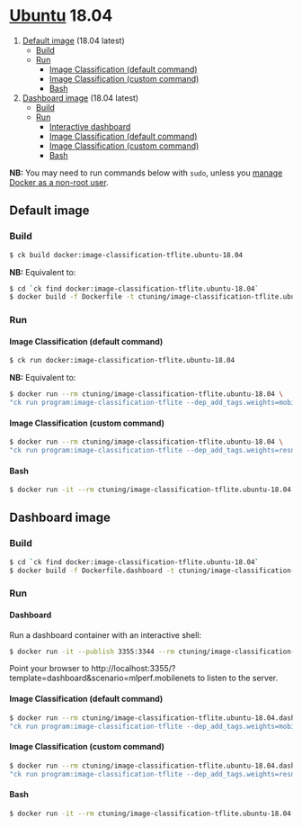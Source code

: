 # [Ubuntu](https://hub.docker.com/_/ubuntu/) 18.04

1. [Default image](#image_default) (18.04 latest)
    - [Build](#image_default_build)
    - [Run](#image_default_run)
        - [Image Classification (default command)](#image_default_run_default)
        - [Image Classification (custom command)](#image_default_run_custom)
        - [Bash](#image_default_run_bash)
1. [Dashboard image](#image_dashboard) (18.04 latest)
    - [Build](#image_dashboard_build)
    - [Run](#image_dashboard_run)
        - [Interactive dashboard](#image_dashboard_run_dashboard)
        - [Image Classification (default command)](#image_dashboard_run_default)
        - [Image Classification (custom command)](#image_dashboard_run_custom)
        - [Bash](#image_dashboard_run_bash)

**NB:** You may need to run commands below with `sudo`, unless you
[manage Docker as a non-root user](https://docs.docker.com/install/linux/linux-postinstall/#manage-docker-as-a-non-root-user).

<a name="image_default"></a>
## Default image

<a name="image_default_build"></a>
### Build
```bash
$ ck build docker:image-classification-tflite.ubuntu-18.04
```
**NB:** Equivalent to:
```bash
$ cd `ck find docker:image-classification-tflite.ubuntu-18.04`
$ docker build -f Dockerfile -t ctuning/image-classification-tflite.ubuntu-18.04 .
```

<a name="image_default_run"></a>
### Run

<a name="image_default_run_default"></a>
#### Image Classification (default command)
```bash
$ ck run docker:image-classification-tflite.ubuntu-18.04
```
**NB:** Equivalent to:
```bash
$ docker run --rm ctuning/image-classification-tflite.ubuntu-18.04 \
"ck run program:image-classification-tflite --dep_add_tags.weights=mobilenet,non-quantized"
```

<a name="image_default_run_custom"></a>
#### Image Classification (custom command)
```bash
$ docker run --rm ctuning/image-classification-tflite.ubuntu-18.04 \
"ck run program:image-classification-tflite --dep_add_tags.weights=resnet,no-argmax --env.CK_BATCH_COUNT=10"
```

<a name="image_default_run_bash"></a>
#### Bash
```bash
$ docker run -it --rm ctuning/image-classification-tflite.ubuntu-18.04 bash
```


<a name="image_dashboard"></a>
## Dashboard image

<a name="image_dashboard_build"></a>
### Build
```bash
$ cd `ck find docker:image-classification-tflite.ubuntu-18.04`
$ docker build -f Dockerfile.dashboard -t ctuning/image-classification-tflite.ubuntu-18.04.dashboard .
```

<a name="image_dashboard_run"></a>
### Run

<a name="image_dashboard_run_dashboard"></a>
#### Dashboard
Run a dashboard container with an interactive shell:
```bash
$ docker run -it --publish 3355:3344 --rm ctuning/image-classification-tflite.ubuntu-18.04.dashboard
```
Point your browser to http://localhost:3355/?template=dashboard&scenario=mlperf.mobilenets to
listen to the server.

<a name="image_dashboard_run_default"></a>
#### Image Classification (default command)
```bash
$ docker run --rm ctuning/image-classification-tflite.ubuntu-18.04.dashboard \
"ck run program:image-classification-tflite --dep_add_tags.weights=mobilenet,non-quantized"
```

<a name="image_dashboard_run_custom"></a>
#### Image Classification (custom command)
```bash
$ docker run --rm ctuning/image-classification-tflite.ubuntu-18.04.dashboard \
"ck run program:image-classification-tflite --dep_add_tags.weights=resnet,no-argmax --env.CK_BATCH_COUNT=10"
```

<a name="image_dashboard_run_bash"></a>
#### Bash
```bash
$ docker run -it --rm ctuning/image-classification-tflite.ubuntu-18.04.dashboard bash
```

